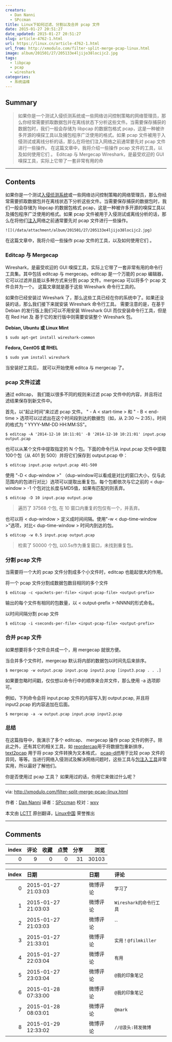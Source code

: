 ```yaml
---
creators:
  - Dan Nanni
  - SPccman
title: Linux下如何过滤、分割以及合并 pcap 文件
date: 2015-01-27 20:51:27
date_updated: 2015-01-27 20:51:27
slug: article-4762-1.html
url: https://linux.cn/article-4762-1.html
url_from: http://xmodulo.com/filter-split-merge-pcap-linux.html
image: album/201501/27/205133e4ljijo38locijc2.jpg
tags:
  - libpcap
  - pcap
  - wireshark
categories:
  - 系统运维
---
```


## Summary

> 如果你是一个测试入侵侦测系统或一些网络访问控制策略的网络管理员，那么你经常需要抓取数据包并在离线状态下分析这些文件。当需要保存捕获的数据包时，我们一般会存储为 libpcap 的数据包格式 pcap，这是一种被许多开源的嗅探工具以及捕包程序广泛使用的格式。如果 pcap 文件被用于入侵测试或离线分析的话，那么在将他们注入网络之前通常要先对 pcap 文件进行一些操作。  在这篇文章中，我将介绍一些操作 pcap 文件的工具，以及如何使用它们 。 Editcap 与 Mergecap Wireshark，是最受欢迎的 GUI 嗅探工具，实际上它带了一套非常有用的命

***

<!-- more -->

## Contents

如果你是一个测试[入侵侦测系统](http://xmodulo.com/how-to-compile-and-install-snort-from-source-code-on-ubuntu.html)或一些网络访问控制策略的网络管理员，那么你经常需要抓取数据包并在离线状态下分析这些文件。当需要保存捕获的数据包时，我们一般会存储为 libpcap 的数据包格式 pcap，这是一种被许多开源的嗅探工具以及捕包程序广泛使用的格式。如果 pcap 文件被用于入侵测试或离线分析的话，那么在将他们[注入](http://xmodulo.com/how-to-capture-and-replay-network-traffic-on-linux.html)网络之前通常要先对 pcap 文件进行一些操作。

`![](/data/attachment/album/201501/27/205133e4ljijo38locijc2.jpg)`

在这篇文章中，我将介绍一些操作 pcap 文件的工具，以及如何使用它们 。

### Editcap 与 Mergecap

Wireshark，是最受欢迎的 GUI 嗅探工具，实际上它带了一套非常有用的命令行工具集。其中包括 editcap 与 mergecap。editcap 是一个万能的 pcap 编辑器，它可以过滤并且能以多种方式来分割 pcap 文件。mergecap 可以将多个 pcap 文件合并为一个。 这篇文章就是基于这些 Wireshark 命令行工具的。

如果你已经安装过 Wireshark 了，那么这些工具已经在你的系统中了。如果还没装的话，那么我们接下来就安装 Wireshark 命令行工具。 需要注意的是，在基于 Debian 的发行版上我们可以不用安装 Wireshark GUI 而仅安装命令行工具，但是在 Red Hat 及 基于它的发行版中则需要安装整个 Wireshark 包。

**Debian, Ubuntu 或 Linux Mint**

```shell
$ sudo apt-get install wireshark-common
```

**Fedora, CentOS 或 RHEL**

```shell
$ sudo yum install wireshark
```

当安装好工具后， 就可以开始使用 editca 与 mergecap 了。

### pcap 文件过滤

通过 editcap， 我们能以很多不同的规则来过滤 pcap 文件中的内容，并且将过滤结果保存到新文件中。

首先，以“起止时间”来过滤 pcap 文件。 " - A < start-time > 和 " - B < end-time > 选项可以过滤出在这个时间段到达的数据包（如，从 2:30 ～ 2:35）。时间的格式为 “ YYYY-MM-DD HH:MM:SS"。

```shell
$ editcap -A '2014-12-10 10:11:01' -B '2014-12-10 10:21:01' input.pcap output.pcap 
```

也可以从某个文件中提取指定的 N 个包。下面的命令行从 input.pcap 文件中提取100个包（从 401 到 500）并将它们保存到 output.pcap 中：

```shell
$ editcap input.pcap output.pcap 401-500
```

使用 "-D < dup-window >" （dup-window可以看成是对比的窗口大小，仅与此范围内的包进行对比）选项可以提取出重复包。每个包都依次与它之前的 < dup-window > -1 个包对比长度与MD5值，如果有匹配的则丢弃。

```shell
$ editcap -D 10 input.pcap output.pcap
```

> 
> 遍历了 37568 个包, 在 10 窗口内重复的包仅有一个，并丢弃。
> 
> 
> 

也可以将 < dup-window > 定义成时间间隔。使用"-w < dup-time-window >"选项，对比< dup-time-window > 时间内到达的包。

```shell
$ editcap -w 0.5 input.pcap output.pcap 
```

> 
> 检索了 50000 个包, 以0.5s作为重复窗口，未找到重复包。
> 
> 
> 

### 分割 pcap 文件

当需要将一个大的 pcap 文件分割成多个小文件时，editcap 也能起很大的作用。

将一个 pcap 文件分割成数据包数目相同的多个文件

```shell
$ editcap -c <packets-per-file> <input-pcap-file> <output-prefix> 
```

输出的每个文件有相同的包数量，以 < output-prefix >-NNNN的形式命名。

以时间间隔分割 pcap 文件

```shell
$ editcap -i <seconds-per-file> <input-pcap-file> <output-prefix> 
```

### 合并 pcap 文件

如果想要将多个文件合并成一个，用 mergecap 就很方便。

当合并多个文件时，mergecap 默认将内部的数据包以时间先后来排序。

```shell
$ mergecap -w output.pcap input.pcap input2.pcap [input3.pcap . . .]
```

如果要忽略时间戳，仅仅想以命令行中的顺序来合并文件，那么使用 -a 选项即可。

例如，下列命令会将 input.pcap 文件的内容写入到 output.pcap, 并且将 input2.pcap 的内容追加在后面。

```shell
$ mergecap -a -w output.pcap input.pcap input2.pcap 
```

### 总结

在这篇指导中，我演示了多个 editcap、 mergecap 操作 pcap 文件的例子。除此之外，还有其它的相关工具，如 [reordercap](https://www.wireshark.org/docs/man-pages/reordercap.html)用于将数据包重新排序，[text2pcap](https://www.wireshark.org/docs/man-pages/text2pcap.html) 用于将 pcap 文件转换为文本格式， [pcap-diff](https://github.com/isginf/pcap-diff)用于比较 pcap 文件的异同，等等。当进行网络入侵测试及解决网络问题时，这些工具与[包注入工具](http://xmodulo.com/how-to-capture-and-replay-network-traffic-on-linux.html)非常实用，所以最好了解他们。

你是否使用过 pcap 工具？ 如果用过的话，你用它来做过什么呢？

---

via: <http://xmodulo.com/filter-split-merge-pcap-linux.html>

作者：[Dan Nanni](http://xmodulo.com/author/nanni) 译者：[SPccman](https://github.com/SPccman) 校对：[wxy](https://github.com/wxy)

本文由 [LCTT](https://github.com/LCTT/TranslateProject) 原创翻译，[Linux中国](https://linux.cn/) 荣誉推出

***

## Comments


|   index |   评论 |   收藏 |   点赞 |   分享 |   浏览 |
|--------:|-------:|-------:|-------:|-------:|-------:|
|       0 |      9 |      0 |      0 |     31 |  30103 |

|   index | 日期                | 日期     | 评论                    |
|--------:|:--------------------|:---------|:------------------------|
|       0 | 2015-01-27 21:03:03 | 微博评论 | `学习了`                |
|       1 | 2015-01-27 21:03:03 | 微博评论 | `Wireshark的命令行工具` |
|       2 | 2015-01-27 21:03:03 | 微博评论 | ``                      |
|       3 | 2015-01-27 21:33:01 | 微博评论 | `实用！@filmkiller`     |
|       4 | 2015-01-27 22:03:04 | 微博评论 | `有用`                  |
|       5 | 2015-01-27 23:03:04 | 微博评论 | `@我的印象笔记`         |
|       6 | 2015-01-28 07:33:00 | 微博评论 | `@我的印象笔记`         |
|       7 | 2015-01-28 08:03:01 | 微博评论 | `@mark`                 |
|       8 | 2015-01-29 12:33:02 | 微博评论 | `//@浪头:转发微博`      |
